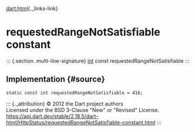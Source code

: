 [dart:html](../../dart-html/dart-html-library){._links-link}

requestedRangeNotSatisfiable constant
=====================================

::: {.section .multi-line-signature}
[int](../../dart-core/int-class) const requestedRangeNotSatisfiable
:::

Implementation {#source}
--------------

``` {.language-dart data-language="dart"}
static const int requestedRangeNotSatisfiable = 416;
```

::: {._attribution}
© 2012 the Dart project authors\
Licensed under the BSD 3-Clause \"New\" or \"Revised\" License.\
<https://api.dart.dev/stable/2.18.5/dart-html/HttpStatus/requestedRangeNotSatisfiable-constant.html>
:::
